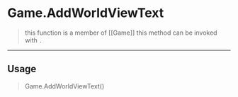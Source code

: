 # Game.AddWorldViewText
> this function is a member of [[Game]]
> this method can be invoked with `.`
-----
## Usage
> Game.AddWorldViewText()
